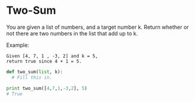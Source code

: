 # Two-Sum

You are given a list of numbers, and a target number k. Return whether or not there are two numbers in the list that add up to k.

Example:
```
Given [4, 7, 1 , -3, 2] and k = 5,
return true since 4 + 1 = 5.
```

```python
def two_sum(list, k):
  # Fill this in.

print two_sum([4,7,1,-3,2], 5)
# True
```
